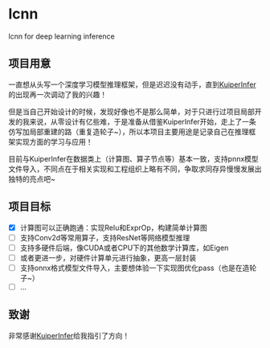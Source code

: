 # lcnn
lcnn for deep learning inference

## 项目用意

一直想从头写一个深度学习模型推理框架，但是迟迟没有动手，直到[KuiperInfer](https://github.com/zjhellofss/KuiperInfer)的出现再一次调动了我的兴趣！

但是当自己开始设计的时候，发现好像也不是那么简单，对于只进行过项目局部开发的我来说，从零设计有亿些难，于是准备从借鉴KuiperInfer开始，走上了一条仿写加局部重建的路（重复造轮子~），所以本项目主要用途是记录自己在推理框架实现方面的学习与应用！

目前与KuiperInfer在数据类上（计算图、算子节点等）基本一致，支持pnnx模型文件导入，不同点在于相关实现和工程组织上略有不同，争取求同存异慢慢发展出独特的亮点吧~

## 项目目标

- [x] 计算图可以正确跑通：实现Relu和ExprOp，构建简单计算图
- [ ] 支持Conv2d等常用算子，支持ResNet等网络模型推理
- [ ] 支持多硬件后端，像CUDA或者CPU下的其他数学计算库，如Eigen
- [ ] 或者更进一步，对硬件计算单元进行抽象，更高一层封装
- [ ] 支持onnx格式模型文件导入，主要想体验一下实现图优化pass（也是在造轮子~）
- [ ] ...

## 致谢

非常感谢[KuiperInfer](https://github.com/zjhellofss/KuiperInfer)给我指引了方向！
